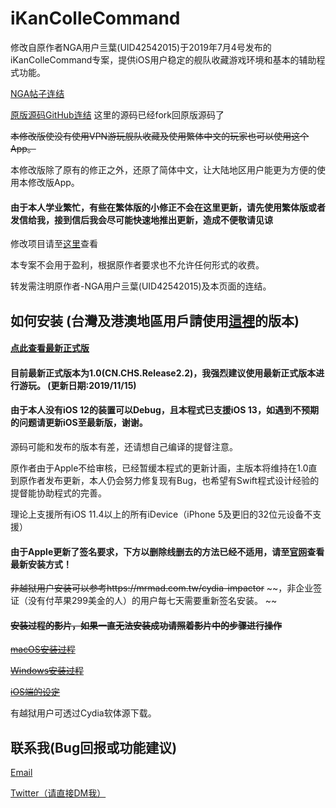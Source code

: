 # iKanColleCommand
修改自原作者NGA用户亖葉(UID42542015)于2019年7月4号发布的iKanColleCommand专案，提供iOS用户稳定的舰队收藏游戏环境和基本的辅助程式功能。

[NGA帖子连结](https://ngabbs.com/read.php?tid=17767319)

[原版源码GitHub连结](https://github.com/lhc-clover/iKanColleCommand) 这里的源码已经fork回原版源码了

~~本修改版使没有使用VPN游玩舰队收藏及使用繁体中文的玩家也可以使用这个App。~~

本修改版除了原有的修正之外，还原了简体中文，让大陆地区用户能更为方便的使用本修改版App。
#### 由于本人学业繁忙，有些在繁体版的小修正不会在这里更新，请先使用繁体版或者发信给我，接到信后我会尽可能快速地推出更新，造成不便敬请见谅

修改项目请至[这里](https://forum.gamer.com.tw/C.php?bsn=24698&snA=20053&tnum=5&bPage=2)查看

本专案不会用于盈利，根据原作者要求也不允许任何形式的收费。

转发需注明原作者-NGA用户亖葉(UID42542015)及本页面的连结。

## 如何安装 (台灣及港澳地區用戶請使用[這裡](https://github.com/ming900518/KC2CHT)的版本)

#### [点此查看最新正式版](https://github.com/ming900518/iKanColleCommand/releases/tag/Release2.2)



#### 目前最新正式版本为1.0(CN.CHS.Release2.2)，我强烈建议使用最新正式版本进行游玩。 (更新日期:2019/11/15)
#### 由于本人没有iOS 12的装置可以Debug，且本程式已支援iOS 13，如遇到不预期的问题请更新iOS至最新版，谢谢。
源码可能和发布的版本有差，还请想自己编译的提督注意。

原作者由于Apple不给审核，已经暂缓本程式的更新计画，主版本将维持在1.0直到原作者发布更新，本人仍会努力修复现有Bug，也希望有Swift程式设计经验的提督能协助程式的完善。

理论上支援所有iOS 11.4以上的所有iDevice（iPhone 5及更旧的32位元设备不支援）

#### 由于Apple更新了签名要求，下方以删除线删去的方法已经不适用，请至[官网](http://kc2tweaked.github.io)查看最新安装方式！
~~非越狱用户安装可以参考https://mrmad.com.tw/cydia-impactor~~
~~，非企业签证（没有付苹果299美金的人）的用户每七天需要重新签名安装。 ~~
#### ~~安装过程的影片，如果一直无法安装成功请照着影片中的步骤进行操作~~

~~[macOS安装过程](https://drive.google.com/file/d/1VLvUJZS1PwaenYvbD_G5gqoNbWrEFEvf/view?usp=sharing)~~

~~[Windows安装过程](https://drive.google.com/file/d/1GPyeAOcYsAzV32cND76GgW2_J9YvXiv7/view?usp=sharing)~~

~~[iOS端的设定](https://drive.google.com/file/d/1dPbtrt4gwdot0WhdZ5hTiTenc_4j1wem/view?usp=sharing)~~

有越狱用户可透过Cydia软体源下载。

## 联系我(Bug回报或功能建议)
[Email](mailto:ming900518@gmail.com)

[Twitter（请直接DM我）](https://twitter.com/mingchang137)
